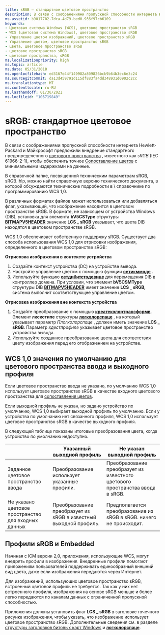 ```yaml
---
title: sRGB — стандартное цветовое пространство
description: В связи с соображениями пропускной способности интернета Hewlett-Packard и Майкрософт предложили внедрение стандартного предопределенного цветового пространства, известного как sRGB (IEC 61966-2-1), чтобы обеспечить точное сопоставление цветов с минимальными издержками на данные.
ms.assetid: b9017702-7dca-4d79-bed0-936f97cb6109
keywords:
- Цветовая система Windows (WCS), цветовое пространство sRGB
- WCS (цветовая система Windows), цветовое пространство sRGB
- Управление цветом изображений, цветовое пространство sRGB
- Управление цветом, цветовое пространство sRGB
- цвета, цветовое пространство sRGB
- цветовое пространство sRGB
- цветовые пространства, sRGB
ms.localizationpriority: high
ms.topic: article
ms.date: 05/31/2018
ms.openlocfilehash: ed3167e44f149982a809826bcb9b64b3ec6e3c24
ms.sourcegitcommit: da13d459791d115df883fa4dd348931d0902c2cc
ms.translationtype: MT
ms.contentlocale: ru-RU
ms.lasthandoff: 01/30/2021
ms.locfileid: "105719849"
---
```

# <a name="srgb-a-standard-color-space"></a>sRGB: стандартное цветовое пространство

В связи с соображениями пропускной способности интернета Hewlett-Packard и Майкрософт предложили внедрение стандартного предопределенного [цветового пространства](c.md) , известного как *sRGB* (IEC 61966-2-1), чтобы обеспечить точное [Сопоставление цветов](c.md) с минимальными издержками на данные.

В справочной папке, посвященной техническим параметрам sRGB, sRGB. hlp, можно найти справочную версию технического документа, в которой обсуждаются технические подробности в \\ справочнике по программированию WCS 1,0.

В различных форматах файлов может использоваться или добавляться флаг, указывающий, что изображение находится в цветовом пространстве sRGB. В формате, не зависящем от устройства Windows (DIB), установка для элемента **bV5CSType** структуры [**BITMAPV5HEADER**](using-structures-in-wcs-1-0.md) значение **LCS \_ sRGB** указывает, что цвета DIB находятся в цветовом пространстве sRGB.

WCS 1,0 обеспечивает собственную поддержку sRGB. Существует два способа использования WCS 1,0 для отрисовки изображения, определенного в цветовом пространстве sRGB:

**Отрисовка изображения в контексте устройства**

1.  Создайте контекст устройства (DC) на устройстве вывода.
2.  Настройте управление цветом с помощью функции [**сетикммоде**](/windows/desktop/api/Wingdi/nf-wingdi-seticmmode) .
3.  Используйте функцию [**сетдибитстодевице**](/windows/win32/api/wingdi/nf-wingdi-setdibitstodevice) для перемещения DIB в контроллер домена. При условии, что элемент **bV5CSMType** структуры DIB [**BITMAPV5HEADER**](using-structures-in-wcs-1-0.md) имеет значение **LCS \_ sRGB**, система выполнит соответствующее управление цветом.

**Отрисовка изображения вне контекста устройства**

1.  Создайте преобразование с помощью [**креатеколортрансформв**](/windows/win32/api/icm/nf-icm-createcolortransformw). Элемент **лкскстипе** структуры [**логколорспаце**](/windows/desktop/api/Wingdi/ns-wingdi-taglogcolorspacea) , на который указывает параметр *Плогколорспаце* , должен иметь значение **LCS \_ sRGB**. Параметр *хдестпрофиле* указывает цветовое пространство устройства вывода.
2.  Используйте созданное преобразование цвета для соответствия цвету изображения перед его отображением на устройстве.

## <a name="wcs-10-defaults-for-input-color-space-and-output-profile"></a>WCS 1,0 значения по умолчанию для цветового пространства ввода и выходного профиля

Если цветовое пространство ввода не указано, по умолчанию WCS 1,0 использует цветовое пространство sRGB в качестве входного цветового пространства для [сопоставления цветов](c.md).

Если выходной профиль не указан, но задано устройство по умолчанию, WCS 1,0 выбирает выходной профиль по умолчанию. Если у устройства по умолчанию нет связанного профиля, WCS 1,0 использует цветовое пространство sRGB в качестве выходного профиля.

В следующей таблице показаны итоговые преобразования цвета, когда устройство по умолчанию недоступно.



|                                 | Указанный выходной профиль                              | Не указан выходной профиль                             |
|---------------------------------|-------------------------------------------------------|----------------------------------------------------------|
| Заданное цветовое пространство ввода     | Преобразование использует указанные профили.                | Преобразование преобразует из известного цветового пространства ввода в sRGB. |
| Не указано цветовое пространство для входных данных | Преобразование преобразует из sRGB в известный выходной профиль. | Предполагается преобразование из sRGB в sRGB. ничего не происходит. |



 

## <a name="srgb-and-embedded-profiles"></a>Профили sRGB и Embedded

Начиная с ICM версии 2,0, приложения, использующие WCS, могут внедрять профили в изображения. Внедренные профили помогают приложениям пользователей поддерживать единообразный внешний вид цвета, даже если изображения передаются через Интернет.

Для изображений, использующих цветовое пространство sRGB, встроенный цветовой профиль не требуется. Так как у них нет встроенного профиля, изображения на основе sRGB меньше и более легко передаются по каналам данных с ограниченной пропускной способностью.

Приложения должны установить флаг **LCS \_ sRGB** в заголовке точечного рисунка изображения, чтобы указать, что изображение использует цветовое пространство sRGB. Дополнительные сведения см. в разделе [структуры заголовков битовых карт Windows](using-structures-in-wcs-1-0.md) и [**логколорспаце**](/windows/desktop/api/Wingdi/ns-wingdi-taglogcolorspacea).

 

 